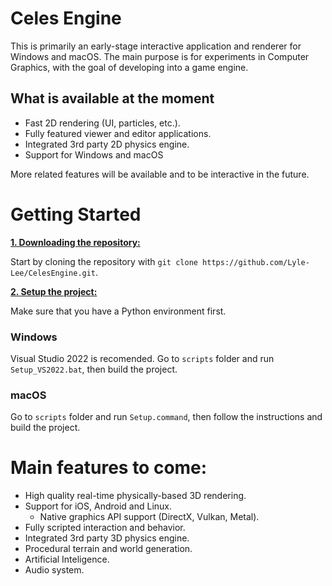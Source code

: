 # Celes Engine

This is primarily an early-stage interactive application and renderer for Windows and macOS.
The main purpose is for experiments in Computer Graphics, with the goal of developing into a game engine.

## What is available at the moment

* Fast 2D rendering (UI, particles, etc.).
* Fully featured viewer and editor applications.
* Integrated 3rd party 2D physics engine.
* Support for Windows and macOS

More related features will be available and to be interactive in the future.

# Getting Started

<ins>**1. Downloading the repository:**</ins>

Start by cloning the repository with `git clone https://github.com/Lyle-Lee/CelesEngine.git`.

<ins>**2. Setup the project:**</ins>

Make sure that you have a Python environment first.

### Windows

Visual Studio 2022 is recomended.
Go to `scripts` folder and run `Setup_VS2022.bat`, then build the project.

### macOS

Go to `scripts` folder and run `Setup.command`, then follow the instructions and build the project.

# Main features to come:

* High quality real-time physically-based 3D rendering.
* Support for iOS, Android and Linux.
	* Native graphics API support (DirectX, Vulkan, Metal).
* Fully scripted interaction and behavior.
* Integrated 3rd party 3D physics engine.
* Procedural terrain and world generation.
* Artificial Inteligence.
* Audio system.
